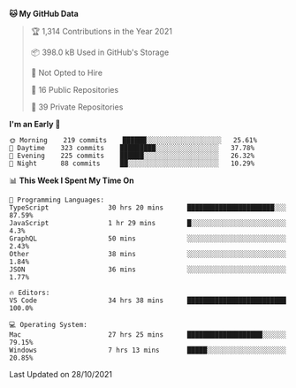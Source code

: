 <!--START_SECTION:waka-->
**🐱 My GitHub Data** 

> 🏆 1,314 Contributions in the Year 2021
 > 
> 📦 398.0 kB Used in GitHub's Storage 
 > 
> 🚫 Not Opted to Hire
 > 
> 📜 16 Public Repositories 
 > 
> 🔑 39 Private Repositories  
 > 
**I'm an Early 🐤** 

```text
🌞 Morning    219 commits    ██████░░░░░░░░░░░░░░░░░░░   25.61% 
🌆 Daytime    323 commits    █████████░░░░░░░░░░░░░░░░   37.78% 
🌃 Evening    225 commits    ██████░░░░░░░░░░░░░░░░░░░   26.32% 
🌙 Night      88 commits     ██░░░░░░░░░░░░░░░░░░░░░░░   10.29%

```


📊 **This Week I Spent My Time On** 

```text
💬 Programming Languages: 
TypeScript               30 hrs 20 mins      ██████████████████████░░░   87.59% 
JavaScript               1 hr 29 mins        █░░░░░░░░░░░░░░░░░░░░░░░░   4.3% 
GraphQL                  50 mins             ░░░░░░░░░░░░░░░░░░░░░░░░░   2.43% 
Other                    38 mins             ░░░░░░░░░░░░░░░░░░░░░░░░░   1.84% 
JSON                     36 mins             ░░░░░░░░░░░░░░░░░░░░░░░░░   1.77%

🔥 Editors: 
VS Code                  34 hrs 38 mins      █████████████████████████   100.0%

💻 Operating System: 
Mac                      27 hrs 25 mins      ███████████████████░░░░░░   79.15% 
Windows                  7 hrs 13 mins       █████░░░░░░░░░░░░░░░░░░░░   20.85%

```


 Last Updated on 28/10/2021
<!--END_SECTION:waka-->

